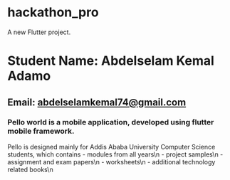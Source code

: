 # hackathon_pro

A new Flutter project.

# Student Name: Abdelselam Kemal Adamo
## Email: abdelselamkemal74@gmail.com

### Pello world is a mobile application, developed using flutter mobile framework.

Pello is designed mainly for Addis Ababa University Computer Science students, which contains
      - modules from all years\n
      - project samples\n
      - assignment and exam papers\n
      - worksheets\n
      - additional technology related books\n

